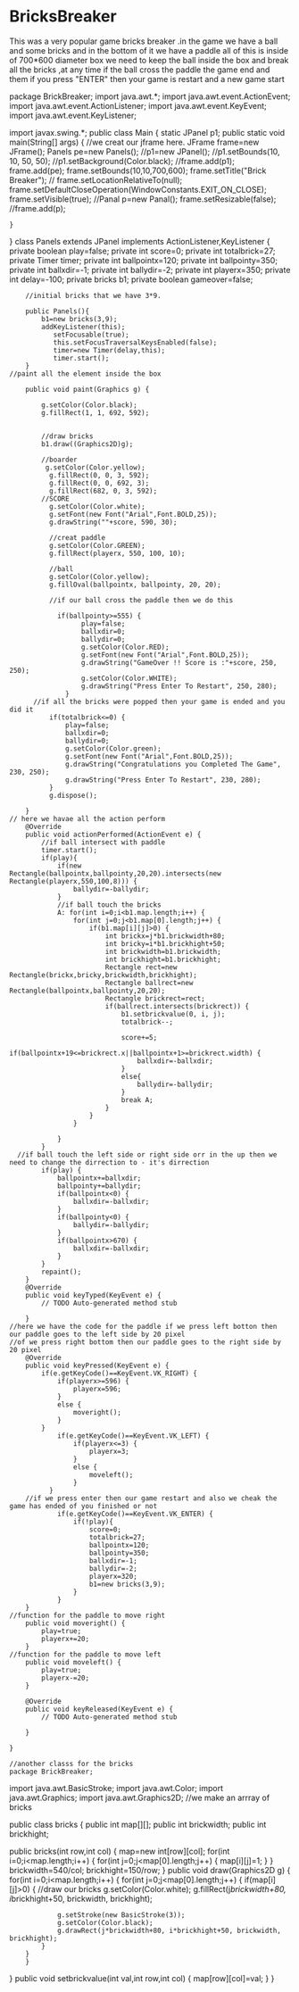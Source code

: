 # BricksBreaker
This was a very popular game bricks breaker .in the game we have a ball and some bricks and in the bottom of it we have a paddle all of this is inside of 700*600 diameter box
we need to keep the ball inside the box and break all the bricks ,at any time if the ball cross the paddle the game end and them if you press "ENTER" then your game is restart and a new game start

package BrickBreaker;
import java.awt.*;
import java.awt.event.ActionEvent;
import java.awt.event.ActionListener;
import java.awt.event.KeyEvent;
import java.awt.event.KeyListener;

import javax.swing.*;
public class Main {
 static JPanel p1;
	public static void main(String[] args) {
  //we creat our jframe here.
		JFrame frame=new JFrame();
		Panels pe=new Panels();
		//p1=new JPanel();
		//p1.setBounds(10, 10, 50, 50);
		//p1.setBackground(Color.black);
		//frame.add(p1);
		frame.add(pe);
        frame.setBounds(10,10,700,600);
        frame.setTitle("Brick Breaker");
       // frame.setLocationRelativeTo(null);
		frame.setDefaultCloseOperation(WindowConstants.EXIT_ON_CLOSE);
		frame.setVisible(true);
		//Panal p=new Panal();
		frame.setResizable(false);
		//frame.add(p);
		
	}
}
	class Panels extends JPanel implements ActionListener,KeyListener {
		private boolean play=false;
		private int score=0;
		private int totalbrick=27;
		private Timer timer;
		private int ballpointx=120;
		private int ballpointy=350;
		private int ballxdir=-1;
		private int ballydir=-2;
		private int playerx=350;
		private int delay=-100;
		private bricks b1;
		private boolean gameover=false;
		
		//initial bricks that we have 3*9.
    
		public Panels(){
			b1=new bricks(3,9);
			addKeyListener(this);
			   setFocusable(true);
			   this.setFocusTraversalKeysEnabled(false);
			   timer=new Timer(delay,this);
			   timer.start();
		}
    //paint all the element inside the box
    
		public void paint(Graphics g) {
			
			g.setColor(Color.black);
			g.fillRect(1, 1, 692, 592);
		
			
			//draw bricks
			b1.draw((Graphics2D)g);
			
			//boarder
			 g.setColor(Color.yellow);
			  g.fillRect(0, 0, 3, 592);
			  g.fillRect(0, 0, 692, 3);
			  g.fillRect(682, 0, 3, 592);
			//SCORE
			  g.setColor(Color.white);
			  g.setFont(new Font("Arial",Font.BOLD,25));
			  g.drawString(""+score, 590, 30);
			  
			  //creat paddle
			  g.setColor(Color.GREEN);
			  g.fillRect(playerx, 550, 100, 10);
			  
			  //ball
			  g.setColor(Color.yellow);
			  g.fillOval(ballpointx, ballpointy, 20, 20);
			
			  //if our ball cross the paddle then we do this
        
				if(ballpointy>=555) {
					  play=false;
					  ballxdir=0;
					  ballydir=0;
					  g.setColor(Color.RED);
					  g.setFont(new Font("Arial",Font.BOLD,25));
					  g.drawString("GameOver !! Score is :"+score, 250, 250);
					  g.setColor(Color.WHITE);
					  g.drawString("Press Enter To Restart", 250, 280);
				  }
          //if all the bricks were popped then your game is ended and you did it
			  if(totalbrick<=0) {
				  play=false;
				  ballxdir=0;
				  ballydir=0;
				  g.setColor(Color.green);
				  g.setFont(new Font("Arial",Font.BOLD,25));
				  g.drawString("Congratulations you Completed The Game", 230, 250);
				  g.drawString("Press Enter To Restart", 230, 280);
			  }
			  g.dispose();
			  
		}
    // here we havae all the action perform 
		@Override
		public void actionPerformed(ActionEvent e) {
			//if ball intersect with paddle
			timer.start();
			if(play){
				if(new Rectangle(ballpointx,ballpointy,20,20).intersects(new Rectangle(playerx,550,100,8))) {
					ballydir=-ballydir;
				}
				//if ball touch the bricks
				A: for(int i=0;i<b1.map.length;i++) {
					for(int j=0;j<b1.map[0].length;j++) {
						if(b1.map[i][j]>0) {
							int brickx=j*b1.brickwidth+80;
							int bricky=i*b1.brickhight+50;
							int brickwidth=b1.brickwidth;
							int brickhight=b1.brickhight;
							Rectangle rect=new Rectangle(brickx,bricky,brickwidth,brickhight);
							Rectangle ballrect=new Rectangle(ballpointx,ballpointy,20,20);
							Rectangle brickrect=rect;
							if(ballrect.intersects(brickrect)) {
								b1.setbrickvalue(0, i, j);
								totalbrick--;
								
								score+=5;
								if(ballpointx+19<=brickrect.x||ballpointx+1>=brickrect.width) {
									ballxdir=-ballxdir;
								}
								else{
									ballydir=-ballydir;
								}
								break A;
							}
						}
					}
					
				}
			}
      //if ball touch the left side or right side orr in the up then we need to change the dirrection to - it's dirrection
			if(play) {
				ballpointx+=ballxdir;
				ballpointy+=ballydir;
				if(ballpointx<0) {
					ballxdir=-ballxdir;
				}
				if(ballpointy<0) {
					ballydir=-ballydir;
				}
				if(ballpointx>670) {
					ballxdir=-ballxdir;
				}
			}
			repaint();
		}
		@Override
		public void keyTyped(KeyEvent e) {
			// TODO Auto-generated method stub
			
		}
    //here we have the code for the paddle if we press left botton then our paddle goes to the left side by 20 pixel
    //of we press right bottom then our paddle goes to the right side by 20 pixel
		@Override
		public void keyPressed(KeyEvent e) {
			if(e.getKeyCode()==KeyEvent.VK_RIGHT) {
				if(playerx>=596) {
					playerx=596;
				}
				else {
					moveright();
				}
			}
				if(e.getKeyCode()==KeyEvent.VK_LEFT) {
					if(playerx<=3) {
						playerx=3;
					}
					else {
						moveleft();
					}
			  }
        //if we press enter then our game restart and also we cheak the game has ended of you finished or not
				if(e.getKeyCode()==KeyEvent.VK_ENTER) {
					if(!play){
						score=0;
						totalbrick=27;
						ballpointx=120;
						ballpointy=350;
						ballxdir=-1;
						ballydir=-2;
						playerx=320;
						b1=new bricks(3,9);
					}
				}
		}
    //function for the paddle to move right
		public void moveright() {
			play=true;
			playerx+=20;
		}
    //function for the paddle to move left
		public void moveleft() {
			play=true;
			playerx-=20;
		}

		@Override
		public void keyReleased(KeyEvent e) {
			// TODO Auto-generated method stub
			
		}
		
	}
	
	//another classs for the bricks
	package BrickBreaker;

import java.awt.BasicStroke;
import java.awt.Color;
import java.awt.Graphics;
import java.awt.Graphics2D;
//we make an arrray of bricks

public class bricks {
public int map[][];
public int brickwidth;
public int brickhight;

public bricks(int row,int col) {
	map=new int[row][col];
	for(int i=0;i<map.length;i++) {
		for(int j=0;j<map[0].length;j++) {
			map[i][j]=1;
		}
	}
	brickwidth=540/col;
	brickhight=150/row;
}
public void draw(Graphics2D g) {
	for(int i=0;i<map.length;i++) {
		for(int j=0;j<map[0].length;j++) {
			if(map[i][j]>0) {
			//draw our bricks
				g.setColor(Color.white);
				g.fillRect(j*brickwidth+80, i*brickhight+50, brickwidth, brickhight);
				
				g.setStroke(new BasicStroke(3));
				g.setColor(Color.black);
				g.drawRect(j*brickwidth+80, i*brickhight+50, brickwidth, brickhight);
			}
		}
		}
}
public void setbrickvalue(int val,int row,int col) {
	map[row][col]=val;
}
}
